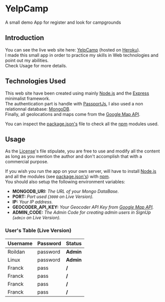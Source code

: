 YelpCamp
========

A small demo App for register and look for campgrounds

Introduction
------------

You can see the live web site here: [YelpCamp](https://yelp-camp-v0.herokuapp.com "YelpCamp")
(hosted on [Heroku](https://heroku.com "Heroku Web Site")).  
I made this small app in order to practice my skills in Web technologies and point out my abilities.  
Check Usage for more details.

Technologies Used
-----------------

This web site have been created using mainly [Node.js](https://nodejs.org/en/ "Node.js")
and the [Express](https://expressjs.com/ "Express") minimalist framework.  
The authentication part is handle with [PassportJs](http://www.passportjs.org/ "PassportJs"),  I also used a non relationnal database: [MongoDB](https://www.mongodb.com/ "MongoDB").  
Finally, all geolocations and maps come from the [Google Map API](https://cloud.google.com/maps-platform/?hl=fr "Google Map API").

You can inspect the [package.json's](https://github.com/Roildan/YelpCamp/blob/master/package.json "package.json")
file to check all the [npm](https://www.npmjs.com/ "NPM") modules used.  

Usage
-----

As the [License](https://github.com/Roildan/YelpCamp/blob/master/LICENSE "License")'s file stipulate, you are free to use and modify all the content as long as you mention the author and don't accomplish that with a commercial purpose.

If you wish you run the app on your own server, will have to install [Node.js](https://nodejs.org/en/ "Node.js") and all the modules (see [package.json's](https://github.com/Roildan/YelpCamp/blob/master/package.json "package.json")) with [npm](https://www.npmjs.com/ "NPM").  
You should also setup the following environment variables:
  - **MONGODB_URI:**      *The URL of your Mongo DataBase.*
  - **PORT:**             *Port used (`3000` on Live Version).*
  - **IP:**               *Your IP address.*
  - **GEOCODER_API_KEY:** *Your Geocoder API Key from [Google Map API](https://developers.google.com/maps/documentation/geocoding/start "Geocoder API Guide").*
  - **ADMIN_CODE:**       *The Admin Code for creating admin users in SignUp (`admin` on Live Version).*

### User's Table (Live Version) ###
| Username  | Password | Status    |
| --------- | -------- | --------- |
| Roildan   | password | **Admin** |
| Linux     | password | **Admin** |
| Franck    | pass     | **/**     |
| Franck    | pass     | **/**     |
| Franck    | pass     | **/**     |
| Franck    | pass     | **/**     |

